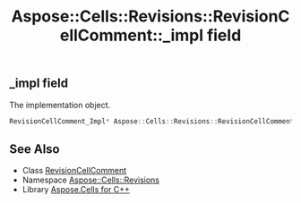 ﻿---
title: Aspose::Cells::Revisions::RevisionCellComment::_impl field
linktitle: _impl
second_title: Aspose.Cells for C++ API Reference
description: 'Aspose::Cells::Revisions::RevisionCellComment::_impl field. The implementation object in C++.'
type: docs
weight: 1500
url: /cpp/aspose.cells.revisions/revisioncellcomment/_impl/
---
## _impl field


The implementation object.

```cpp
RevisionCellComment_Impl* Aspose::Cells::Revisions::RevisionCellComment::_impl
```

## See Also

* Class [RevisionCellComment](../)
* Namespace [Aspose::Cells::Revisions](../../)
* Library [Aspose.Cells for C++](../../../)
